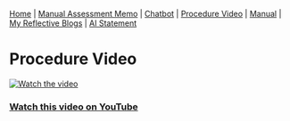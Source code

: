 [Home](index.md) | [Manual Assessment Memo](manual_assessment_memo.md) | [Chatbot](chatbot.md) | [Procedure Video](procedure_video.md) | [Manual](manual.md) | [My Reflective Blogs](reflective_blogs.md) | [AI Statement](AI_Statement.md)


# Procedure Video

[![Watch the video](https://img.youtube.com/vi/iadzYtX4ERU/maxresdefault.jpg)](https://youtu.be/iadzYtX4ERU)

### [Watch this video on YouTube](https://youtu.be/iadzYtX4ERU)

